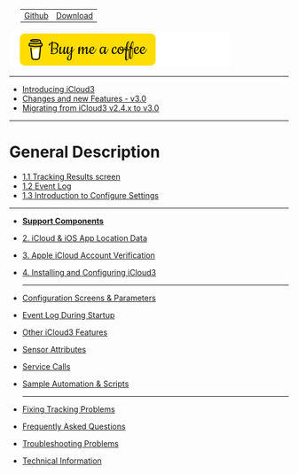 <nav>
  <table style="padding: 10px 0 5px 20px;">
    <tr>
      <td>
        <a href="https://github.com/gcobb321/icloud3_v3" class="button-base">Github</a>
      </td>
      <td>
        <a href="https://github.com/gcobb321/icloud3_v3/releases" class="button-base">Download</a>
      </td>
    </tr>
  </table>
</nav>

<a href="https://www.buymeacoffee.com/gcobb321" target="_blank"><img src="images/buymeacoffee-sidebar.png"/></a>


------

- [Introducing  iCloud3](chapters/1.0-introduction.md)
- [Changes and new Features - v3.0](chapters/0.0-change-log-v3.0.md)
- [Migrating from iCloud3 v2.4.x to v3.0](chapters/0.1-migrating-v2.4-to-v3.0.md)

------
# General Description
+ [1.1 Tracking Results screen](chapters/1.1-tracking-results-screen.md)
+ [1.2 Event Log](chapters/1.2-event-log.md)
+ [1.3 Introduction to Configure Settings](chapters/1.3-configure-settings.md)

------

- [**Support Components**]()
- [2. iCloud & iOS App Location Data](chapters/2-icloud-iosapp-loc-data.md)
- [3. Apple iCloud Account Verification](chapters/3-apple-id-verification.md)
- [4. Installing and Configuring iCloud3](chapters/2.0-installing-and-configuring.md)

  ------

- [Configuration Screens & Parameters](chapters/3.0-config-parms.md)
- [Event Log During Startup](chapters/1.4-evlog-during-startup.md)
- [Other iCloud3 Features](chapters/3.1-other-topics.md)
- [Sensor Attributes](chapters/3.2-attributes.md)
- [Service Calls](chapters/4.1-service-calls.md)
- [Sample Automation & Scripts](chapters/5.0-sample-automation-scripts.md)

  ------

- [Fixing Tracking Problems](chapters/4.2-device-tracking-problems.md)
- [Frequently Asked Questions](chapters/4.3-frequently-asked-questions.md)
- [Troubleshooting Problems](chapters/4.6-troubleshooting-problems.md)
- [Technical Information](chapters/6.0-tech-info.md)

